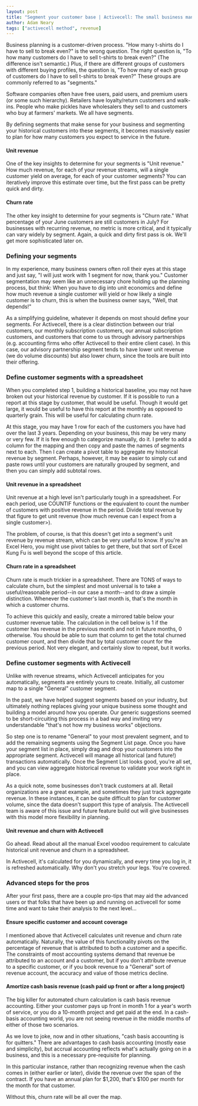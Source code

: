 ```yaml
---
layout: post
title: "Segment your customer base | Activecell: The small business management platform"
author: Adam Neary
tags: ["activecell method", revenue]
---
```


Business planning is a customer-driven process. "How many t-shirts do I have to sell to break even?" is the wrong question. The right question is, "To how many customers do I have to sell t-shirts to break even?" (The difference isn't semantic.) Plus, if there are different groups of customers with different buying profiles, the question is, "To how many of each group of customers do I have to sell t-shirts to break even?" These groups are commonly referred to as "segments."

<!-- more -->

Software companies often have free users, paid users, and premium users (or some such hierarchy). Retailers have loyalty/return customers and walk-ins. People who make pickles have wholesalers they sell to and customers who buy at farmers' markets. We all have segments.

By defining segments that make sense for your business and segmenting your historical customers into these segments, it becomes massively easier to plan for how many customers you expect to service in the future. 

#### Unit revenue

One of the key insights to determine for your segments is "Unit revenue." How much revenue, for each of your revenue streams, will a single customer yield on average, for each of your customer segments? You can iteratively improve this estimate over time, but the first pass can be pretty quick and dirty.

#### Churn rate

The other key insight to determine for your segments is "Churn rate." What percentage of your June customers are still customers in July? For businesses with recurring revenue, no metric is more critical, and it typically can vary widely by segment. Again, a quick and dirty first pass is ok. We'll get more sophisticated later on.

### Defining your segments

In my experience, many business owners often roll their eyes at this stage and just say, "I will just work with 1 segment for now, thank you." Customer segmentation may seem like an unnecessary chore holding up the planning process, but think: When you have to dig into unit economics and define how much revenue a single customer will yield or how likely a single customer is to churn, this is when the business owner says, "Well, that depends!" 

As a simplifying guideline, whatever it depends on most should define your segments. For Activecell, there is a clear distinction between our trial customers, our monthly subscription customers, our annual subscription customers, and customers that come to us through advisory partnerships (e.g. accounting firms who offer Activecell to their entire client case). In this case, our advisory partnership segment tends to have lower unit revenue (we do volume discounts) but also lower churn, since the tools are built into their offering.

### Define customer segments with a spreadsheet

When you completed step 1, building a historical baseline, you may not have broken out your historical revenue by customer. If it is possible to run a report at this stage by customer, that would be useful. Though it would get large, it would be useful to have this report at the monthly as opposed to quarterly grain. This will be useful for calculating churn rate.

At this stage, you may have 1 row for each of the customers you have had over the last 3 years. Depending on your business, this may be very many or very few. If it is few enough to categorize manually, do it. I prefer to add a column for the mapping and then copy and paste the names of segments next to each. Then I can create a pivot table to aggregate my historical revenue by segment. Perhaps, however, it may be easier to simply cut and paste rows until your customers are naturally grouped by segment, and then you can simply add subtotal rows.

#### Unit revenue in a spreadsheet

Unit revenue at a high level isn't particularly tough in a spreadsheet. For each period, use COUNTIF functions or the equivalent to count the number of customers with positive revenue in the period. Divide total revenue by that figure to get unit revenue (how much revenue can I expect from a single customer>). 

The problem, of course, is that this doesn't get into a segment's unit revenue by revenue stream, which can be very useful to know. If you're an Excel Hero, you might use pivot tables to get there, but that sort of Excel Kung Fu is well beyond the scope of this article.

#### Churn rate in a spreadsheet

Churn rate is much trickier in a spreadsheet. There are TONS of ways to calculate churn, but the simplest and most universal is to take a useful/reasonable period--in our case a month--and to draw a simple distinction. Whenever the customer's last month is, that's the month in which a customer churns.

To achieve this quickly and easily, create a mirrored table below your customer revenue table. The calculation in the cell below is 1 if the customer has revenue in the previous month and not in future months, 0 otherwise. You should be able to sum that column to get the total churned customer count, and then divide that by total customer count for the previous period. Not very elegant, and certainly slow to repeat, but it works.

### Define customer segments with Activecell

Unlike with revenue streams, which Activecell anticipates for you automatically, segments are entirely yours to create. Initially, all customer map to a single "General" customer segment. 

In the past, we have helped suggest segments based on your industry, but ultimately nothing replaces giving your unique business some thought and building a model around how you operate. Our generic suggestions seemed to be short-circuiting this process in a bad way and inviting very understandable "that's not how my business works" objections.

So step one is to rename "General" to your most prevalent segment, and to add the remaining segments using the Segment List page. Once you have your segment list in place, simply drag and drop your customers into the appropriate segment. Activecell will manage all historical (and future!) transactions automatically. Once the Segment List looks good, you're all set, and you can view aggregate historical revenue to validate your work right in place.

As a quick note, some businesses don't track customers at all. Retail organizations are a great example, and sometimes they just track aggregate revenue. In these instances, it can be quite difficult to plan for customer volume, since the data doesn't support this type of analysis. The Activecell team is aware of this issue and future feature build out will give businesses with this model more flexibility in planning.

#### Unit revenue and churn with Activecell

Go ahead. Read about all the manual Excel voodoo requirement to calculate historical unit revenue and churn in a spreadsheet.

In Activecell, it's calculated for you dynamically, and every time you log in, it is refreshed automatically. Why don't you stretch your legs. You're covered.

### Advanced steps for the pros

After your first pass, there are a couple pro-tips that may aid the advanced users or that folks that have been up and running on activecell for some time and want to take their analysis to the next level...

#### Ensure specific customer and account coverage

I mentioned above that Activecell calculates unit revenue and churn rate automatically. Naturally, the value of this functionality pivots on the percentage of revenue that is attributed to both a customer and a specific. The constraints of most accounting systems demand that revenue be attributed to an account and a customer, but if you don't attribute revenue to a specific customer, or if you book revenue to a "General" sort of revenue account, the accuracy and value of those metrics decline.

#### Amortize cash basis revenue (cash paid up front or after a long project)

The big killer for automated churn calculation is cash basis revenue accounting. Either your customer pays up front in month 1 for a year's worth of service, or you do a 10-month project and get paid at the end. In a cash-basis accounting world, you are not seeing revenue in the middle months of either of those two scenarios.

As we love to joke, now and in other situations, "cash basis accounting is for quitters." There are advantages to cash basis accounting (mostly ease and simplicity), but accrual accounting reflects what's actually going on in a business, and this is a necessary pre-requisite for planning.

In this particular instance, rather than recognizing revenue when the cash comes in (either earlier or later), divide the revenue over the span of the contract. If you have an annual plan for $1,200, that's $100 per month for the month for that customer.

Without this, churn rate will be all over the map.